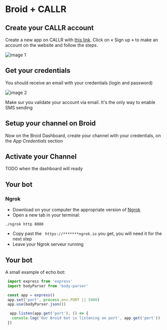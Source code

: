# Broid + CALLR

## Create your CALLR account

Create a new app on CALLR with <a href="https://callr.com/" target="_blank">this link</a>. Click on « Sign up » to make an account on the website and follow the steps. 

![image 1](/images/integrations/Callr/image1.png)

## Get your credentials

You should receive an email with your credentials (login and password)

![image 2](/images/integrations/Callr/image2.png)

Make sur you validate your account via email. It's the only way to enable SMS sending

## Setup your channel on Broid

Now on the Broid Dashboard, create your channel with your credentials, on the _App Credentials_ section

## Activate your Channel

TODO when the dashboard will ready

## Your bot

### Ngrok

* Download on your computer the appropriate version of [Ngrok](https://ngrok.com/download)
* Open a new tab in your terminal:
```
./ngrok http 8080
```
* Copy past the ``` https://*******ngrok.io``` you get, you will need it for the next step
* Leave your Ngrok serveur running

## Your bot

A small example of echo bot:

```javascript
 import express from 'express'
 import bodyParser from 'body-parser'

 const app = express()
 app.set('port', process.env.PORT || 5000)
 app.use(bodyParser.json())

  app.listen(app.get('port'), () => {
   console.log('Our Broid bot is listening on port', app.get('port'))
 })
```
